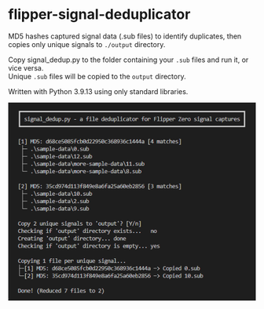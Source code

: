# flipper-signal-deduplicator

MD5 hashes captured signal data (.sub files) to identify duplicates, then copies only unique signals to `./output` directory.

Copy signal_dedup.py to the folder containing your `.sub` files and run it, or vice versa.   
Unique `.sub` files will be copied to the `output` directory.

Written with Python 3.9.13 using only standard libraries.

![Screenshot of signal_dedup.py in action](sample.png)
